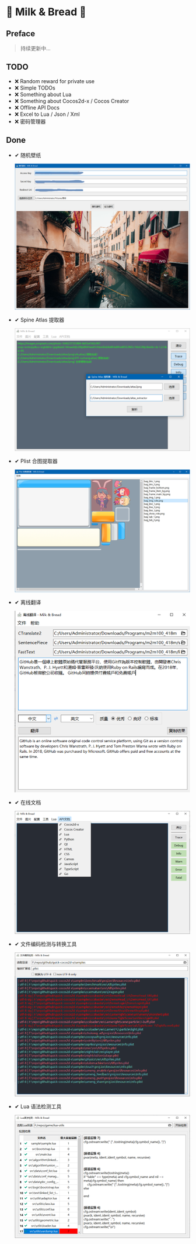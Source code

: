 # 🥛 Milk & Bread 🍞

## Preface

> 持续更新中...


## TODO

- ❌ Random reward for private use
- ❌ Simple TODOs
- ❌ Something about Lua
- ❌ Something about Cocos2d-x / Cocos Creator
- ❌ Offline API Docs
- ❌ Excel to Lua / Json / Xml 
- ❌ 密码管理器

## Done

- ✔ 随机壁纸
  
    ![](screenshot/RandomUnsplashWallpaper.png)
  
- ✔ Spine Atlas 提取器
  
    ![](screenshot/SpineAtlasExtractor.png)
  
- ✔ Plist 合图提取器

    ![](screenshot/TextureUnpacker.png)

- ✔ 离线翻译
  
    ![](screenshot/OfflineTranslator.png)

- ✔ 在线文档

  ![](screenshot/API-Document.png)

- ✔ 文件编码检测与转换工具

  ![](screenshot/EncodingDetection.png)

- ✔ Lua 语法检测工具

  ![](screenshot/LuaGrammarChecker.png)
